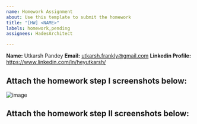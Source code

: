 ```yaml
---
name: Homework Assignment
about: Use this template to submit the homework
title: "[HW] <NAME>"
labels: homework,pending
assignees: HadesArchitect

---
```


**Name:** Utkarsh Pandey
**Email:** utkarsh.frankly@gmail.com
**Linkedin Profile:** https://www.linkedin.com/in/heyutkarsh/

Attach the homework step I screenshots below:
-----------------------------------------

![image](https://user-images.githubusercontent.com/48464878/119792606-738ec980-bef3-11eb-9dc0-c97b5c811abf.png)

  
Attach the homework step II screenshots below:
-----------------------------------------

<SCREENSHOTS>
